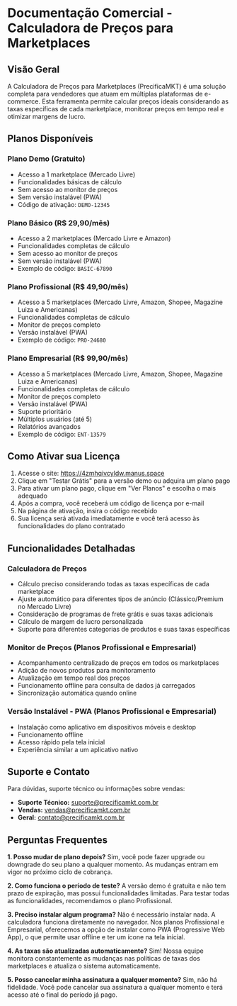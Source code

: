 # Documentação Comercial - Calculadora de Preços para Marketplaces

## Visão Geral

A Calculadora de Preços para Marketplaces (PrecificaMKT) é uma solução completa para vendedores que atuam em múltiplas plataformas de e-commerce. Esta ferramenta permite calcular preços ideais considerando as taxas específicas de cada marketplace, monitorar preços em tempo real e otimizar margens de lucro.

## Planos Disponíveis

### Plano Demo (Gratuito)
- Acesso a 1 marketplace (Mercado Livre)
- Funcionalidades básicas de cálculo
- Sem acesso ao monitor de preços
- Sem versão instalável (PWA)
- Código de ativação: `DEMO-12345`

### Plano Básico (R$ 29,90/mês)
- Acesso a 2 marketplaces (Mercado Livre e Amazon)
- Funcionalidades completas de cálculo
- Sem acesso ao monitor de preços
- Sem versão instalável (PWA)
- Exemplo de código: `BASIC-67890`

### Plano Profissional (R$ 49,90/mês)
- Acesso a 5 marketplaces (Mercado Livre, Amazon, Shopee, Magazine Luiza e Americanas)
- Funcionalidades completas de cálculo
- Monitor de preços completo
- Versão instalável (PWA)
- Exemplo de código: `PRO-24680`

### Plano Empresarial (R$ 99,90/mês)
- Acesso a 5 marketplaces (Mercado Livre, Amazon, Shopee, Magazine Luiza e Americanas)
- Funcionalidades completas de cálculo
- Monitor de preços completo
- Versão instalável (PWA)
- Suporte prioritário
- Múltiplos usuários (até 5)
- Relatórios avançados
- Exemplo de código: `ENT-13579`

## Como Ativar sua Licença

1. Acesse o site: https://4zmhqivcyldw.manus.space
2. Clique em "Testar Grátis" para a versão demo ou adquira um plano pago
3. Para ativar um plano pago, clique em "Ver Planos" e escolha o mais adequado
4. Após a compra, você receberá um código de licença por e-mail
5. Na página de ativação, insira o código recebido
6. Sua licença será ativada imediatamente e você terá acesso às funcionalidades do plano contratado

## Funcionalidades Detalhadas

### Calculadora de Preços
- Cálculo preciso considerando todas as taxas específicas de cada marketplace
- Ajuste automático para diferentes tipos de anúncio (Clássico/Premium no Mercado Livre)
- Consideração de programas de frete grátis e suas taxas adicionais
- Cálculo de margem de lucro personalizada
- Suporte para diferentes categorias de produtos e suas taxas específicas

### Monitor de Preços (Planos Profissional e Empresarial)
- Acompanhamento centralizado de preços em todos os marketplaces
- Adição de novos produtos para monitoramento
- Atualização em tempo real dos preços
- Funcionamento offline para consulta de dados já carregados
- Sincronização automática quando online

### Versão Instalável - PWA (Planos Profissional e Empresarial)
- Instalação como aplicativo em dispositivos móveis e desktop
- Funcionamento offline
- Acesso rápido pela tela inicial
- Experiência similar a um aplicativo nativo

## Suporte e Contato

Para dúvidas, suporte técnico ou informações sobre vendas:

- **Suporte Técnico:** suporte@precificamkt.com.br
- **Vendas:** vendas@precificamkt.com.br
- **Geral:** contato@precificamkt.com.br

## Perguntas Frequentes

**1. Posso mudar de plano depois?**
Sim, você pode fazer upgrade ou downgrade do seu plano a qualquer momento. As mudanças entram em vigor no próximo ciclo de cobrança.

**2. Como funciona o período de teste?**
A versão demo é gratuita e não tem prazo de expiração, mas possui funcionalidades limitadas. Para testar todas as funcionalidades, recomendamos o plano Profissional.

**3. Preciso instalar algum programa?**
Não é necessário instalar nada. A calculadora funciona diretamente no navegador. Nos planos Profissional e Empresarial, oferecemos a opção de instalar como PWA (Progressive Web App), o que permite usar offline e ter um ícone na tela inicial.

**4. As taxas são atualizadas automaticamente?**
Sim! Nossa equipe monitora constantemente as mudanças nas políticas de taxas dos marketplaces e atualiza o sistema automaticamente.

**5. Posso cancelar minha assinatura a qualquer momento?**
Sim, não há fidelidade. Você pode cancelar sua assinatura a qualquer momento e terá acesso até o final do período já pago.

